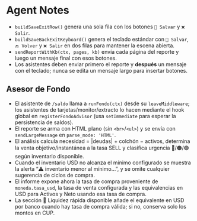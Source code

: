 # Agent Notes

- `buildSaveExitRow()` genera una sola fila con los botones `💾 Salvar` y `❌ Salir`.
- `buildSaveBackExitKeyboard()` genera el teclado estándar con `💾 Salvar`, `🔙 Volver` y `❌ Salir` en dos filas para mantener la escena abierta.
- `sendReportWithKb(ctx, pages, kb)` envía cada página del reporte y luego un mensaje
  final con esos botones.
- Los asistentes deben enviar primero el reporte y **después** un mensaje con el teclado;
  nunca se edita un mensaje largo para insertar botones.

## Asesor de Fondo

- El asistente de `/saldo` llama a `runFondo(ctx)` desde su `leaveMiddleware`; los asistentes de tarjetas/monitor/extracto lo
  hacen mediante el hook global en `registerFondoAdvisor` (usa `setImmediate` para esperar la persistencia de saldos).
- El reporte se arma con HTML plano (sin `<br>`/`<ul>`) y se envía con `sendLargeMessage` en `parse_mode: 'HTML'`.
- El análisis calcula necesidad = |deudas| + colchón − activos, determina la venta objetivo/instantánea a la tasa SELL y clasifica urgencia 🔴/🟠/🟢 según inventario disponible.
- Cuando el inventario USD no alcanza el mínimo configurado se muestra la alerta “⚠️ inventario menor al mínimo…”, y se omite cualquier sugerencia de ciclos de compra.
- El informe expone ahora la tasa de compra proveniente de `moneda.tasa_usd`, la tasa de venta configurada y las equivalencias en USD para Activos y Neto usando esa tasa de compra.
- La sección 🏦 Liquidez rápida disponible añade el equivalente en USD por banco cuando hay tasa de compra válida; si no, conserva solo los montos en CUP.
